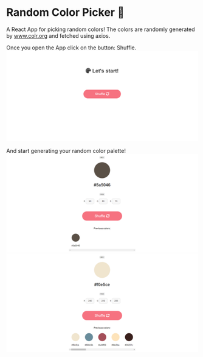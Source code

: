 # Random Color Picker 🌈
A React App for picking random colors! The colors are randomly generated by www.colr.org and fetched using axios. 

Once you open the App click on the button: Shuffle.
<img src="random-color-picker/public/img/screencapture_1.png"/>

And start generating your random color palette!
<img src="random-color-picker/public/img/screencapture_2.png"/>
<img src="random-color-picker/public/img/screencapture_3.png"/>

